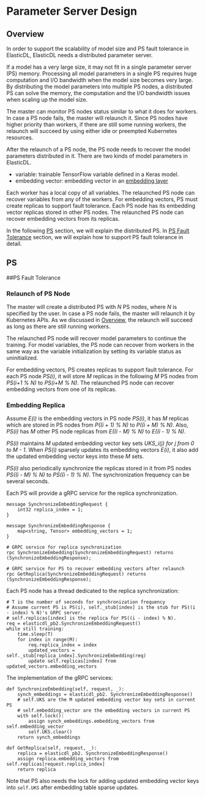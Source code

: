 # Parameter Server Design


## Overview
In order to support the scalability of model size and PS fault tolerance in ElasticDL, ElasticDL needs a distributed parameter server. 

If a model has a very large size, it may not fit in a single parameter server (PS) memory. Processing all model parameters in a single PS requires huge computation and I/O bandwidth when the model size becomes very large. By distributing the model parameters into multiple PS nodes, a distributed PS can solve the memory, the computation and the I/O bandwidth issues when scaling up the model size.

The master can monitor PS nodes status similar to what it does for workers. In case a PS node fails, the master will relaunch it. Since PS nodes have higher priority than workers, if there are still some running workers, the relaunch will succeed by using either idle or preempted Kubernetes resources. 

After the relaunch of a PS node, the PS node needs to recover the model parameters distributed in it. There are two kinds of model parameters in ElasticDL.

* variable: trainable TensorFlow variable defined in a Keras model.
* embedding vector: embedding vector in an [embedding layer](../../elasticdl/python/elasticdl/layers/embedding.py)

Each worker has a local copy of all variables. The relaunched PS node can recover variables from any of the workers. For embedding vectors, PS must create replicas to support fault tolerance. Each PS node has its embedding vector replicas stored in other PS nodes. The relaunched PS node can recover embedding vectors from its replicas.

In the following [PS](#ps) section, we will explain the distributed PS. In [PS Fault Tolerance](#ps_fault_tolerance) section, we will explain how to support PS fault tolerance in detail.


## PS

##PS Fault Tolerance

### Relaunch of PS Node

The master will create a distributed PS with *N* PS nodes, where *N* is specified by the user. In case a PS node fails, the master will relaunch it by Kubernetes APIs. As we discussed in [Overview](#overview), the relaunch will succeed as long as there are still running workers.

The relaunched PS node will recover model parameters to continue the training. 
For model variables, the PS node can recover from workers in the same way as the variable initialization by setting its variable status as uninitialized.

For embedding vectors, PS creates replicas to support fault tolerance. For each PS node *PS(i)*, it will store *M* replicas in the following *M* PS nodes from *PS(i+1 % N)* to *PS(i+M % N)*. The relaunched PS node can recover embedding vectors from one of its replicas. 


### Embedding Replica

Assume *E(i)* is the embedding vectors in PS node *PS(i)*, it has *M* replicas which are stored in PS nodes from *P((i + 1) % N)* to *P((i + M) % N)*. Also, *PS(i)* has *M* other PS node replicas from *E((i - M) % N)* to *E((i - 1) % N)*. 

*PS(i)* maintains *M* updated embedding vector key sets *UKS_i(j) for j from 0 to M - 1*. When *PS(i)* sparsely updates its embedding vectors *E(i)*, it also add the updated embedding vector keys into these *M* sets. 


*PS(i)* also periodically synchronize the replicas stored in it from PS nodes *PS((i - M) % N)* to *PS((i - 1) % N)*. The synchronization frequency can be several seconds.

Each PS will provide a gRPC service for the replica synchronization.

```
message SynchronizeEmbeddingRequest {
    int32 replica_index = 1;
}

message SynchronizeEmbeddingResponse {
    map<string, Tensor> embedding_vectors = 1;
}

# GRPC service for replica synchronization
rpc SynchronizeEmbedding(SynchronizeEmbeddingRequest) returns (SynchronizeEmbeddingResponse);

# GRPC service for PS to recover embedding vectors after relaunch
rpc GetReplica(SynchronizeEmbeddingRequest) returns (SynchronizeEmbeddingResponse);
```

Each PS node has a thread dedicated to the replica synchronization:

```
# T is the number of seconds for synchronization frequency
# Assume current PS is PS(i), self._stub[index] is the stub for PS((i - index) % N)'s GRPC server.
# self.replicas[index] is the replica for PS((i - index) % N).
req = elasticdl_pb2.SynchronizeEmbeddingRequest()
while still training:
    time.sleep(T)
    for index in range(M):
        req.replica_index = index
        updated_vectors = self._stub[replica_index].SynchronizeEmbedding(req)
        update self.replicas[index] from updated_vectors.embedding_vectors
```

The implementation of the gRPC services:

```
def SynchronizeEmbedding(self, request, _):
    synch_embeddings = elasticdl_pb2. SynchronizeEmbeddingResponse()
    # self.UKS are the M updated embedding vector key sets in current PS
    # self.embedding_vector are the embedding vectors in current PS
    with self.lock():
        assign synch_embeddings.embedding_vectors from self.embedding_vector
        self.UKS.clear()
    return synch_embeddings
    
def GetReplica(self, request, _):
    replica = elasticdl_pb2. SynchronizeEmbeddingResponse()
    assign replica.embedding_vectors from self.replicas[request.replica_index]
    return replica
```
Note that PS also needs the lock for adding updated embedding vector keys into `self.UKS` after embedding table sparse updates.
